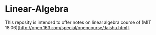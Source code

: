 # Linear-Algebra

This reposity is intended to offer notes on linear algebra course of (MIT 18.06)[http://open.163.com/special/opencourse/daishu.html].

